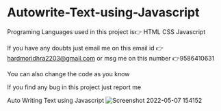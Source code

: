 # Autowrite-Text-using-Javascript
Programing Languages used in this project is👉
HTML
CSS
Javascript 

If you have any doubts just email me on this email id 👉 hardmoridhra2203@gmail.com or msg me on this number 👉9586410631

You can also change the code as you know

If you find any bug in this project just report me

Auto Writing Text using Javascript
![Screenshot 2022-05-07 154152](https://user-images.githubusercontent.com/90509281/167249970-a3e32856-5cce-4487-a013-a8f4d56d5de5.png)
